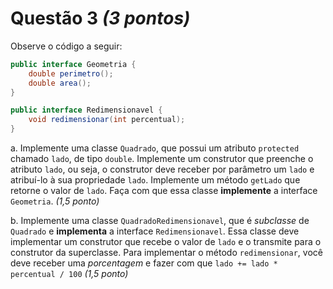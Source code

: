 # Questão 3 *(3 pontos)*

Observe o código a seguir:

```java
public interface Geometria {
    double perimetro();
    double area();
}

public interface Redimensionavel {
    void redimensionar(int percentual);
}
```

a. Implemente uma classe `Quadrado`, que possui um atributo `protected` chamado `lado`, de tipo `double`. 
Implemente um construtor que preenche o atributo `lado`, ou seja, o construtor deve 
receber por parâmetro um `lado` e atribuí-lo à sua propriedade `lado`. Implemente um método
`getLado` que retorne o valor de `lado`.
Faça com que essa classe **implemente** a interface `Geometria`. *(1,5 ponto)*

b. Implemente uma classe `QuadradoRedimensionavel`, que é *subclasse* de `Quadrado` e 
**implementa** a interface `Redimensionavel`. Essa classe deve implementar um 
construtor que recebe o valor de `lado` e o transmite para o construtor da superclasse.
Para implementar o método `redimensionar`, você deve receber uma *porcentagem* e fazer com que
`lado += lado * percentual / 100`  *(1,5 ponto)*